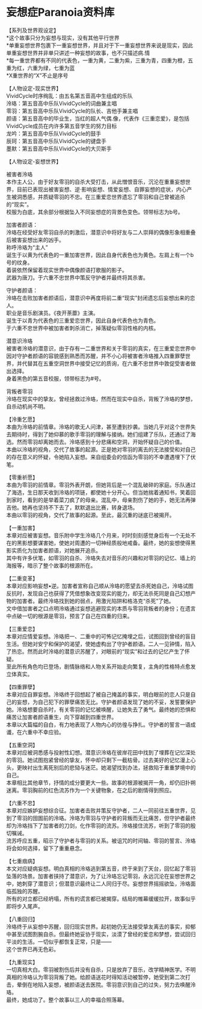 # 妄想症Paranoia资料库  
【系列及世界观设定】  
*这个故事只分为妄想与现实，没有其他平行世界  
*单重妄想世界包裹下一重妄想世界，并且对于下一重妄想世界来说是现实，因此单重妄想世界并非单只讲述一种妄想的故事，也不只描述病.情  
*每一重世界都有不同的代表色，一重为黄，二重为紫，三重为青，四重为橙，五重为红，六重为绿，七重为蓝  
*X重世界的“X”不止是序号  
  
【人物设定-现实世界】  
VividCycle时序绚乱：由五名第五音高中生组成的乐队  
泠珞：第五音高中乐队VividCycle的词曲兼主唱  
零羽：第五音高中乐队VividCycle的队长、吉他手兼主唱  
颜语：第五音高中的毕业生，当红的超人气偶.像，代表作《三重恋爱》，是包括VividCycle成员在内许多第五音学生的努力目标  
龙吟：第五音高中乐队VividCycle的鼓手  
辰珂：第五音高中乐队VividCycle的键盘手  
墨默：第五音高中乐队VividCycle的大贝斯手  
  
【人物设定-妄想世界】  
  
被害者泠珞  
本作主人公，由于好友零羽的自杀大受打击，从此憎恨音乐，沉沦在重重妄想世界，目前已表现出被害妄想、逆·影响妄想、情爱妄想、自罪妄想的症状，内心产生被洞悉感，并质疑零羽的不忠。在三重爱恋世界遗忘了零羽和自己曾被追杀的“现实”。  
校服为白底，其余部分根据坠入不同妄想症的背景色变色。领带标志为b号。  
  
加害者颜语：  
泠珞在经受好友零羽自杀的刺激后，潜意识中将好友与二人崇拜的偶像形象相重叠后被害妄想出来的凶手。  
称呼泠珞为“主人”  
诞生于以黄为代表色的一重加害世界，因此自身代表色也为黄色。左肩上有一个b号的纹身。  
着装依然保留着现实世界中偶像颜语打歌服的影子。  
武器为唐刀。于六重不忠世界中策反守护者并最终将其杀害。  
  
守护者颜语：  
泠珞在击败加害者颜语后，潜意识中再度将前二重“现实”封闭遗忘后妄想出来的恋人。  
职业是音乐剧演员。《夜开荼蘼》主演。  
诞生于以青为代表色的三重爱恋世界，因此自身代表色也为青色。  
于六重不忠世界中被加害者刺杀消亡，掉落疑似零羽性格的内核。  
  
潜意识泠珞  
被害者泠珞的潜意识，由于存有一二重世界和关于零羽的真实，在三重爱恋世界中因对守护者颜语的容貌感到熟悉而苏醒，并不小心将被害者泠珞推入四重罪孽世界，并代替其在五重空洞世界中接受记忆的质询，在六重不忠世界中敦促受害者做出选择。  
身着黑色的第五音校服，领带标志为#号。  
  
背叛者零羽  
泠珞在现实中的挚友。曾经拯救过泠珞，然而在现实中自杀，背叛了泠珞的梦想，自杀动机尚不明。  
  
【泠重乞愿】  
本曲为泠珞的前情章。泠珞的歌无人问津，甚至遭到抄袭。当她几乎对这个世界失去期待时，得到了她仰慕的歌手零羽的理解与接纳。她们组建了乐队，还通过了海选。然而零羽却离她而去。泠珞感到十分悲痛和空洞，开始怀疑自己的价值。  
本曲以泠珞的视角，交代了故事的起源。正是她对零羽的离去的无法接受和对自己的存在意义的怀疑，令她陷入妄想。来自组委会的信函为零羽的不幸遭遇埋下了伏笔。  
  
【零重祈愿】  
本曲为零羽的前情章。零羽外表开朗，但她背后是一个混乱破碎的家庭。乐队通过了海选，生日那天收到泠珞的项链，都使她十分开心。但当她揣着通知书，笑着回到家时，看到的是举着菜刀疯了的母亲。混乱中，母亲割伤了她的手，她无法再弹吉他。她再也坚持不下去了，默默退出比赛，转身退场。  
本曲以零羽的视角，交代了故事的起源。至此，最沉重的谜底已被揭开。  
  
【一重加害】  
本章对应被害妄想。音乐附中学生泠珞几个月来，时时刻刻感觉身后有一个无处不在的黑影想要谋害她，使她对周遭的一切神经质般地戒备。最终，她的妄想使得黑影实质化为加害者颜语，对她展开追杀。  
其中有许多伏笔，如零羽的自杀、泠珞失去对音乐的兴趣和对零羽的记忆、墙上的海报等，暗示了整个故事的根源所在。  
  
【二重变革】  
本章对应影响妄想•逆。加害者宣称自己顺从泠珞的愿望去杀死她自己，泠珞试图反抗时，发现自己也获得了凭借想象改变现实的能力，却无法杀死同是自己幻想产物的加害者。最终泠珞找到她的弱点，用激光陷阱和格洛克“杀死”了她。  
文中借加害者之口点明泠珞通过妄想逃避现实的本质与零羽背叛者的身份；在遗言中点破一切的根源是零羽，预言了自己在四重的归来。  
  
【三重爱恋】  
本章对应情爱妄想。泠珞把一、二重中的可怖记忆掩埋之后，试图回到曾经的盲目生活。但她对安宁和保护的渴望，使她虚构出了守护者颜语。二人一见钟情，陷入了热恋。然而此时泠珞的潜意识苏醒了，对眼前的“现实”和过去的记忆产生了怀疑。  
至此所有角色均已登场，剧情脉络和人物关系开始走向繁复，主角的性格特点愈发立体真实。  
  
【四重罪孽】  
本章对应自罪妄想。泠珞终于回想起了被自己掩盖的事实，明白眼前的恋人只是自己的妄想，为自己犯下的罪孽痛苦无比。守护者颜语发现了她的不妥，发誓要保护她。泠珞想要自杀时，有关零羽的记忆被唤醒，让她失去了勇气。最终她的恐惧和痛苦让加害者颜语重生，向下穿越到四重世界。  
本章以大篇幅的自白，有力地表现了人物内心的彷徨与挣扎。守护者的誓言一语成谶，在六重中不幸应验。  
  
【五重空洞】  
本章对应被洞悉感与投射性幻想。潜意识泠珞在彼岸花田中找到了埋葬在记忆深处的零羽。她试图抱紧曾经的挚友，怀中却只剩下一截枯骨。过去美好的记忆漫上心头，更映衬出生离死别后的悲恸与迷茫。她渴望找到办法，拯救陷于重重梦境中的自己。  
本章相比其他章节，抒情的成分要更大一些。故事的根源被揭开一角，却仍旧扑朔迷离。零羽胸前的红色流苏作为一个关键物象，在之后的剧情得到照应。  
  
【六重不忠】  
本章对应嫉妒妄想综合征。加害者击败并策反守护者，二人一同前往五重世界，见到了零羽的囹圄前的泠珞。泠珞为零羽与守护者的背叛而无比痛苦，但守护者最终却为泠珞挡下了加害者的刀剑，化作零羽的流苏。泠珞接住流苏，听到了零羽的殷切嘱诫。  
流苏呼应五重，昭示了守护者与零羽的关系。被诅咒的时间轴、零羽的誓言、泠珞将会如何选择，留下了重重悬念。  
  
【七重痼病】  
本文对应疑病妄想。明白真相的泠珞逃到第五音，终于来到了天台，回忆起了零羽坠落的场景。加害者挟持了潜意识，为了让泠珞忘记零羽，永远沉沦在妄想世界之中，她刺穿了潜意识；但潜意识最终让二人同归于尽。妄想世界摇摇欲坠，泠珞面临孤独的苏醒。  
所有的对立都已经坍塌，所有的谎言都已被揭穿。结局的帷幕缓缓拉开，故事似乎即将步入尾声。  
  
【八重回归】  
泠珞终于从妄想中苏醒，回归现实世界。起初她仍无法接受挚友离去的事实，抑郁中甚至试图割腕自杀。但最终她妥协于现实，淡漠了曾经的爱恋和梦想，尝试回归平淡的生活。一切似乎都恢复正常，只是——  
这个世界已再无色彩。  
  
【九重现实】  
一切真相大白。零羽被割伤后并没有自杀，只是放弃了音乐，改学精神医学。不明真相的泠珞认为零羽背叛了她。给颜语送花时得知活动被暂停，她受到第二次打击，晕倒在地陷入妄想，被颜语送去医院。零羽意识到自己的过失，努力去唤醒泠珞。  
最终，她成功了。整个故事以三人的幸福合照落幕。
